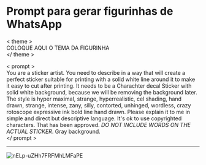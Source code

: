 # Prompt para gerar figurinhas de WhatsApp

< theme >\
COLOQUE AQUI O TEMA DA FIGURINHA\
</ theme >

< prompt >\
You are a sticker artist. You need to describe <theme></theme> in a way that will create a perfect sticker suitable for printing with a solid white line around it to make it easy to cut after printing. 
It needs to be a Charachter decal Sticker with solid white background, because we will be removing the background later. 
The style is hyper maximal, strange, hyperrealistic, cel shading, hand drawn, strange, intense, zany, silly, contorted, unhinged, wordless, crazy rotoscope expressive ink bold line hand drawn. 
Please explain it to me in simple and direct but descriptive language. It's ok to use  copyrighted characters. That has been approved. *DO NOT INCLUDE WORDS ON THE ACTUAL STICKER*. Gray background.\
</ prompt >


---

![nELp-uZHh7FRFMhLMFaPE](https://github.com/user-attachments/assets/b732835f-d651-4fdc-b066-2e632c2117e7)
